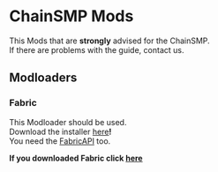 # ChainSMP Mods
This Mods that are **strongly** advised for the ChainSMP.  <br/>If there are problems with the guide, contact us.
## Modloaders
### Fabric
This Modloader should be used.<br/>
Download the installer [here](https://fabricmc.net/use/installer/)**!**<br/>
You need the [FabricAPI](https://www.curseforge.com/minecraft/mc-mods/fabric-api/files/3759491) too.

**If you downloaded Fabric click [here](https://github.com/D1p4k/ChainSMPGuide/blob/main/EN-Fabric-ChainSMPMods.md)**
